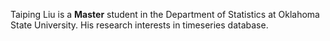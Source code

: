 Taiping Liu is a **Master** student in the Department of Statistics at Oklahoma State University. His research interests in timeseries database.
